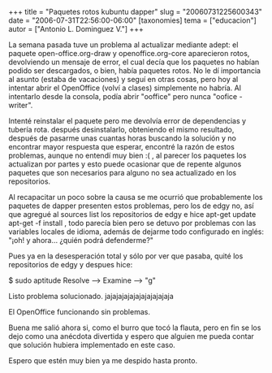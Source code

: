 +++
title = "Paquetes rotos kubuntu dapper"
slug = "20060731225600343"
date = "2006-07-31T22:56:00-06:00"
[taxonomies]
tema = ["educacion"]
autor = ["Antonio L. Dominguez V."]
+++

La semana pasada tuve un problema al actualizar mediante adept: el
paquete open-office.org-draw y openoffice.org-core aparecieron rotos,
devolviendo un mensaje de error, el cual decía que los paquetes no
habían podido ser descargados, o bien, había paquetes rotos. No le dí
importancia al asunto (estaba de vacaciones) y seguí en otras cosas,
pero hoy al intentar abrir el OpenOffice (volví a clases) simplemente no
habría. Al intentarlo desde la consola, podía abrir "ooffice" pero nunca
"oofice -writer".

<!-- more -->
Intenté reinstalar el paquete pero me devolvía error de dependencias y
tubería rota. después desinstalarlo, obteniendo el mismo resultado,
después de pasarme unas cuantas horas buscando la solución y no
encontrar mayor respuesta que esperar, encontré la razón de estos
problemas, aunque no entendí muy bien :( , al parecer los paquetes los
actualizan por partes y esto puede ocasionar que de repente algunos
paquetes que son necesarios para alguno no sea actualizado en los
repositorios.

Al recapacitar un poco sobre la causa se me ocurrió que probablemente
los paquetes de dapper presenten estos problemas, pero los de edgy no,
así que agregué al sources list los repositorios de edgy e hice apt-get
update apt-get -f install , todo parecía bien pero se detuvo por
problemas con las variables locales de idioma, además de dejarme todo
configurado en inglés: "¡oh! y ahora… ¿quién podrá defenderme?"

Pues ya en la desesperación total y sólo por ver que pasaba, quité los
repositorios de edgy y despues hice:

$ sudo aptitude Resolve –\> Examine –\> "g"

Listo problema solucionado. jajajajajajajajajajajaja

El OpenOffice funcionando sin problemas.

Buena me salió ahora si, como el burro que tocó la flauta, pero en fin
se los dejo como una anécdota divertida y espero que alguien me pueda
contar que solución hubiera implementado en este caso.

Espero que estén muy bien ya me despido hasta pronto.


